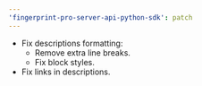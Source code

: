 ```yaml
---
'fingerprint-pro-server-api-python-sdk': patch
---
```


- Fix descriptions formatting:
  - Remove extra line breaks.
  - Fix block styles.
- Fix links in descriptions.